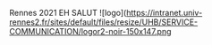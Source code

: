 Rennes 2021
EH SALUT 
![logo](https://intranet.univ-rennes2.fr/sites/default/files/resize/UHB/SERVICE-COMMUNICATION/logor2-noir-150x147.png
